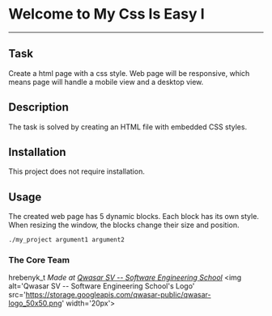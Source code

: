 # Welcome to My Css Is Easy I
***

## Task
Create a html page with a css style. 
Web page will be responsive, which means page will handle a mobile view and a desktop view.

## Description
The task is solved by creating an HTML file with embedded CSS styles.

## Installation
This project does not require installation.

## Usage
The created web page has 5 dynamic blocks. Each block has its own style. 
When resizing the window, the blocks change their size and position.
```
./my_project argument1 argument2
```

### The Core Team
hrebenyk_t
<span><i>Made at <a href='https://qwasar.io'>Qwasar SV -- Software Engineering School</a></i></span>
<span><img alt='Qwasar SV -- Software Engineering School's Logo' src='https://storage.googleapis.com/qwasar-public/qwasar-logo_50x50.png' width='20px'></span>
